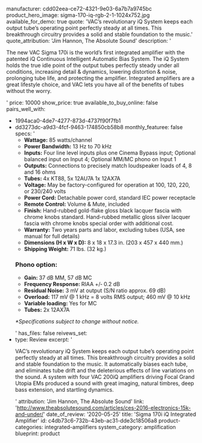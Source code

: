 manufacturer: cdd02eea-ce72-4321-9e03-6a7b7a9745bc
product_hero_image: sigma-170-iq-rgb-2-1-1024x752.jpg
available_for_demo: true
quote: 'VAC’s revolutionary iQ System keeps each output tube’s operating point perfectly steady at all times. This breakthrough circuitry provides a solid and stable foundation to the music.'
quote_attribution: 'Jim Hannon, The Absolute Sound'
description: '<p>The new VAC Sigma 170i is the world’s first integrated amplifier with the patented iQ Continuous Intelligent Automatic Bias System. The iQ System holds the true idle point of the output tubes perfectly steady under all conditions, increasing detail &amp; dynamics, lowering distortion &amp; noise, prolonging tube life, and protecting the amplifier. Integrated amplifiers are a great lifestyle choice, and VAC lets you have all of the benefits of tubes without the worry.&nbsp;&nbsp;</p>'
price: 10000
show_price: true
available_to_buy_online: false
pairs_well_with:
  - 1994aca0-4de7-4277-873d-4737f90f7fb1
  - dd3273dc-a9d3-4fcf-9463-174850cb58b8
monthly_featuree: false
specs: '<ul><li><b>Wattage:</b> 85 watts/channel</li><li><b>Power Bandwidth:</b> 13 Hz to 70 kHz</li><li><b>Inputs:</b>&nbsp;Four line level inputs plus one Cinema Bypass input; Optional balanced input on Input 4; Optional MM/MC phono on Input 1</li><li><b>Outputs:</b> Connections to precisely match loudspeaker loads of 4, 8 and 16 ohms</li><li><b>Tubes:&nbsp;</b>4x KT88, 5x 12AU7A 1x 12AX7A</li><li><b>Voltage:</b> May be factory-configured for operation at 100, 120, 220, or 230/240 volts</li><li><b>Power Cord:</b> Detachable power cord, standard IEC power receptacle</li><li><b>Remote Control:</b> Volume &amp; Mute, included</li><li><b>Finish:</b>&nbsp;Hand-rubbed gold-flake gloss black lacquer fascia with chrome knobs standard. Hand-rubbed metallic gloss silver lacquer fascia with chrome knobs special order with additional cost.</li><li><b>Warranty:</b> Two years parts and labor, excluding tubes (USA, see manual for full details)</li><li><b>Dimensions (H x W x D):</b> 8 x 18 x 17.3 in. (203 x 457 x 440 mm.)</li><li><b>Shipping Weight:</b> 71 lbs. (32 kg.)</li></ul><h3>Phono option:</h3><ul><li><b>Gain:&nbsp;</b>37 dB MM, 57 dB MC</li><li><b>Frequency Response:&nbsp;</b>RIAA +/‑ 0.2 dB</li><li><b>Residual Noise:</b> 3 mV at output (S/N ratio approx. 69 dB)</li><li><b>Overload:</b> 117 mV @ 1 kHz = 8 volts RMS output; 460 mV @ 10 kHz</li><li><b>Variable loading:</b> Yes for MC</li><li><b>Tubes:</b> 2x 12AX7A</li></ul><p><i>*Specifications subject to change without notice.</i></p>'
has_files: false
reivews_set:
  -
    type: Review
    excerpt: '<p>VAC’s revolutionary iQ System keeps each output tube’s operating point perfectly steady at all times. This breakthrough circuitry provides a solid and stable foundation to the music. It automatically biases each tube, and eliminates tube drift and the deleterious effects of line variations on the sound. A system with four VAC 200iQ amplifiers driving&nbsp;Focal Grand Utopia EMs&nbsp;produced a sound with great imaging, natural timbres, deep bass extension, and startling dynamics.</p>'
    attribution: 'Jim Hannon, The Absolute Sound'
    link: 'http://www.theabsolutesound.com/articles/ces-2016-electronics-15k-and-under/'
    date_of_review: '2020-05-25'
title: 'Sigma 170i iQ Integrated Amplifier'
id: c4db73c6-732b-43eb-ac31-dde3c18506a8
product-categories: integrated-amplifiers
system_category: amplification
blueprint: product
